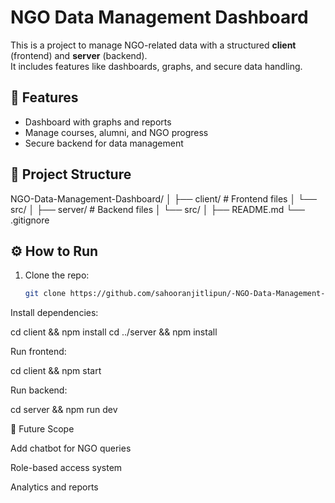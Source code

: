 # NGO Data Management Dashboard

This is a project to manage NGO-related data with a structured **client** (frontend) and **server** (backend).  
It includes features like dashboards, graphs, and secure data handling.

## 🚀 Features
- Dashboard with graphs and reports  
- Manage courses, alumni, and NGO progress  
- Secure backend for data management  

## 📂 Project Structure
NGO-Data-Management-Dashboard/
│
├── client/ # Frontend files
│ └── src/
│
├── server/ # Backend files
│ └── src/
│
├── README.md
└── .gitignore


## ⚙️ How to Run
1. Clone the repo:
   ```bash
   git clone https://github.com/sahooranjitlipun/-NGO-Data-Management-Dashboard.git

Install dependencies:

cd client && npm install
cd ../server && npm install


Run frontend:

cd client && npm start


Run backend:

cd server && npm run dev

📌 Future Scope

Add chatbot for NGO queries

Role-based access system

Analytics and reports
